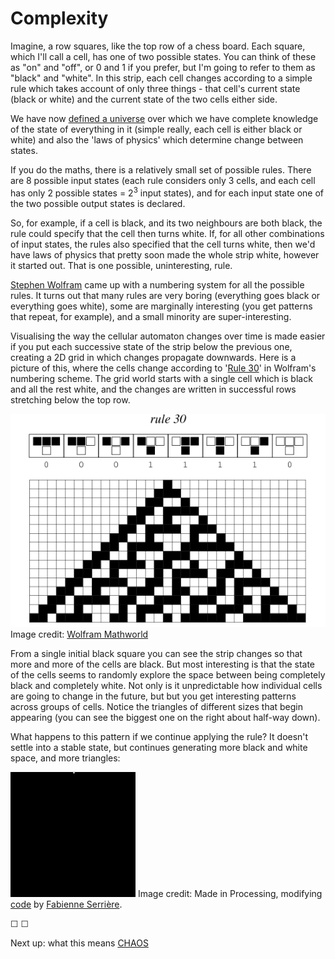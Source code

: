 # Complexity

Imagine, a row squares, like the top row of a chess board. Each square, which I'll call a cell, has one of two possible states. You can think of these as "on" and "off", or 0 and 1 if you prefer, but I'm going to refer to them as "black" and "white". In this strip, each cell changes according to a simple rule which takes account of only three things - that cell's current state (black or white) and the current state of the two cells either side.

We have now [defined a universe](http://en.wikipedia.org/wiki/Cellular_automaton) over which we have complete knowledge of the state of everything in it (simple really, each cell is either black or white) and also the 'laws of physics' which determine change between states.

If you do the maths, there is a relatively small set of possible rules. There are 8 possible input states (each rule considers only 3 cells, and each cell has only 2 possible states = 2<sup>3</sup> input states), and for each input state one of the two possible output states is declared. 

So, for example, if a cell is black, and its two neighbours are both black, the rule could specify that the cell then turns white. If, for all other combinations of input states, the rules also specified that the cell turns white, then we'd have laws of physics that pretty soon made the whole strip white, however it started out. That is one possible, uninteresting, rule.

[Stephen Wolfram](http://vserver1.cscs.lsa.umich.edu/~crshalizi/reviews/wolfram/) came up with a numbering system for all the possible rules. It turns out that many rules are very boring (everything goes black or everything goes white), some are marginally interesting (you get patterns that repeat, for example), and a small minority are super-interesting. 

Visualising the way the cellular automaton changes over time is made easier if you put each successive state of the strip below the previous one, creating a 2D grid in which changes propagate downwards. Here is a picture of this, where the cells change according to '[Rule 30](http://en.wikipedia.org/wiki/Rule_30)' in Wolfram's numbering scheme. The grid world starts with a single cell which is black and all the rest white, and the changes are written in successful rows stretching below the top row.

![](assets/ElementaryCARule030_1000.gif) 
Image credit: [Wolfram Mathworld](http://mathworld.wolfram.com/Rule30.html)

From a single initial black square you can see the strip changes so that more and more of the cells are black. But most interesting is that the state of the cells seems to randomly explore the space between being completely black and completely white. Not only is it unpredictable how individual cells are going to change in the future, but but you get interesting patterns across groups of cells. Notice the triangles of different sizes that begin appearing (you can see the biggest one on the right about half-way down).

What happens to this pattern if we continue applying the rule? It doesn't settle into a stable state, but continues generating more black and white space, and more triangles:

![](assets/rule30_1.gif) 
Image credit: Made in Processing, modifying [code](https://pastebin.com/vyQ0fkxj-) by [Fabienne Serrière](https://twitter.com/fbz).

&#9744; &#9744;

Next up: what this means [CHAOS](https://twitter.com/intent/tweet?text=@ChoiceEngine%20CHAOS)

